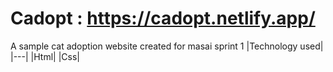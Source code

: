 # Cadopt : https://cadopt.netlify.app/
A sample cat adoption website created for masai sprint 1
|Technology used|
|---|
|Html|
|Css|
